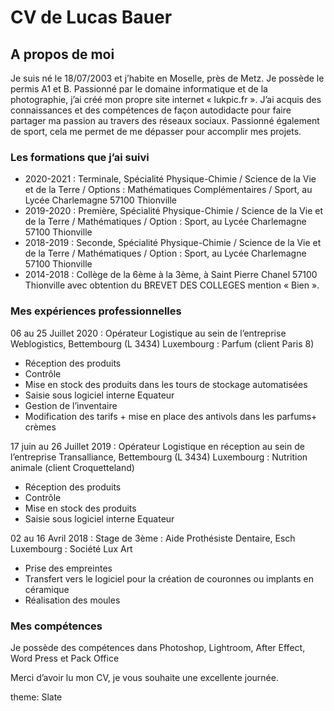 <!DOCTYPE html>
<html>
  <head>
    <meta charset="utf-8">
  </head>
  <body>
    <h1>CV de Lucas Bauer</h1>
<section>  
<h2>A propos de moi</h2>
<p>Je suis né le 18/07/2003 et j’habite en Moselle, près de Metz. Je possède le permis A1 et B. Passionné par le domaine informatique et de la photographie, j’ai créé mon propre site internet « lukpic.fr ». J’ai acquis des connaissances et des compétences de façon autodidacte pour faire partager ma passion au travers des réseaux sociaux. 
Passionné également de sport, cela me permet de me dépasser pour accomplir mes projets.</p>
</section>
<section>
<h3>Les formations que j’ai suivi</h3> 
<ul>
<li>2020-2021 : Terminale, Spécialité Physique-Chimie / Science de la Vie et de la Terre /  Options : Mathématiques Complémentaires / Sport, au Lycée Charlemagne 57100 Thionville</li>
<li>2019-2020 : Première, Spécialité Physique-Chimie / Science de la Vie et de la Terre / Mathématiques / Option :  Sport, au Lycée Charlemagne 57100 Thionville</li>
<li>2018-2019 : Seconde, Spécialité Physique-Chimie / Science de la Vie et de la Terre / Mathématiques / Option :  Sport, au Lycée Charlemagne 57100 Thionville</li>
<li>2014-2018 : Collège de la 6ème à la 3ème, à Saint Pierre Chanel 57100 Thionville avec obtention du BREVET DES COLLEGES mention « Bien ».</li>
</ul>
</section>
<section>
<h3>Mes expériences professionnelles</h3>
<p>06 au 25 Juillet 2020 : Opérateur Logistique au sein de l’entreprise Weblogistics, Bettembourg (L 3434) Luxembourg : Parfum (client Paris 8)</p>
<ul>
<li>Réception des produits</li>
<li>Contrôle</li>
<li>Mise en stock des produits dans les tours de stockage automatisées</li>
<li>Saisie sous logiciel interne Equateur</li>
<li>Gestion de l’inventaire</li>
<li>Modification des tarifs + mise en place des antivols dans les parfums+ crèmes</li>
</ul>
<p>17 juin au 26 Juillet 2019 : Opérateur Logistique en réception au sein de l’entreprise Transalliance, Bettembourg (L 3434) Luxembourg : Nutrition animale (client Croquetteland)</p>
<ul>
<li>Réception des produits</li> 
<li>Contrôle</li>
<li>Mise en stock des produits</li>
<li>Saisie sous logiciel interne Equateur</li>
</ul>
<p>02 au 16 Avril 2018 : Stage de 3ème : Aide Prothésiste Dentaire, Esch Luxembourg : Société Lux Art</p>
<ul>
<li>Prise des empreintes</li>
<li>Transfert vers le logiciel pour la création de couronnes ou implants en céramique</li>
<li>Réalisation des moules</li>
</ul>
</section>
<section>
<h3>Mes compétences</h3>
<p> Je possède des compétences dans Photoshop, Lightroom, After Effect, Word Press et Pack Office</p>
<p>Merci d’avoir lu mon CV, je vous souhaite une excellente journée.</p>
</section> 
  </body>
theme: Slate
</html>
